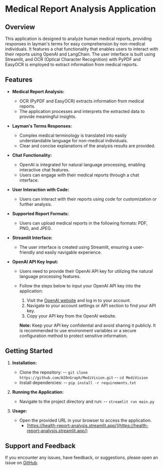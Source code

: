 # Medical Report Analysis Application

## Overview

This application is designed to analyze human medical reports, providing responses in layman's terms for easy comprehension by non-medical individuals. It features a chat functionality that enables users to interact with their reports using OpenAI and LangChain. The user interface is built using Streamlit, and OCR (Optical Character Recognition) with PyPDF and EasyOCR is employed to extract information from medical reports.

## Features

- **Medical Report Analysis:**
  - OCR (PyPDF and EasyOCR) extracts information from medical reports.
  - The application processes and interprets the extracted data to provide meaningful insights.

- **Layman's Terms Responses:**
  - Complex medical terminology is translated into easily understandable language for non-medical individuals.
  - Clear and concise explanations of the analysis results are provided.

- **Chat Functionality:**
  - OpenAI is integrated for natural language processing, enabling interactive chat features.
  - Users can engage with their medical reports through a chat interface.

- **User Interaction with Code:**
  - Users can interact with their reports using code for customization or further analysis.
 
- **Supported Report Formats:**
  - Users can upload medical reports in the following formats: PDF, PNG, and JPEG.

- **Streamlit Interface:**
  - The user interface is created using Streamlit, ensuring a user-friendly and easily navigable experience.
    
- **OpenAI API Key Input:**

  - Users need to provide their OpenAI API key for utilizing the natural language processing features.

  - Follow the steps below to input your OpenAI API key into the application:

    1. Visit the [OpenAI website](https://www.openai.com/) and log in to your account.
    2. Navigate to your account settings or API section to find your API key.
    3. Copy your API key from the OpenAI website.

     **Note:** Keep your API key confidential and avoid sharing it publicly. It is recommended to use environment variables or a secure configuration method to protect sensitive information.




## Getting Started

1. **Installation:**
   - Clone the repository:
     -- `git clone https://github.com/AIOnGraph/MediVision.git`
     -- `cd MediVision`
   - Install dependencies:
      -- `pip install -r requirements.txt`

2. **Running the Application:**
   - Navigate to the project directory and run:
     -- `streamlit run main.py`

3. **Usage:**
   - Open the provided URL in your browser to access the application.
     - [https://health-report-analysis.streamlit.app/](https://health-report-analysis.streamlit.app/)


## Support and Feedback

If you encounter any issues, have feedback, or suggestions, please open an issue on [GitHub](https://github.com/AIOnGraph/MediVision/issues).


